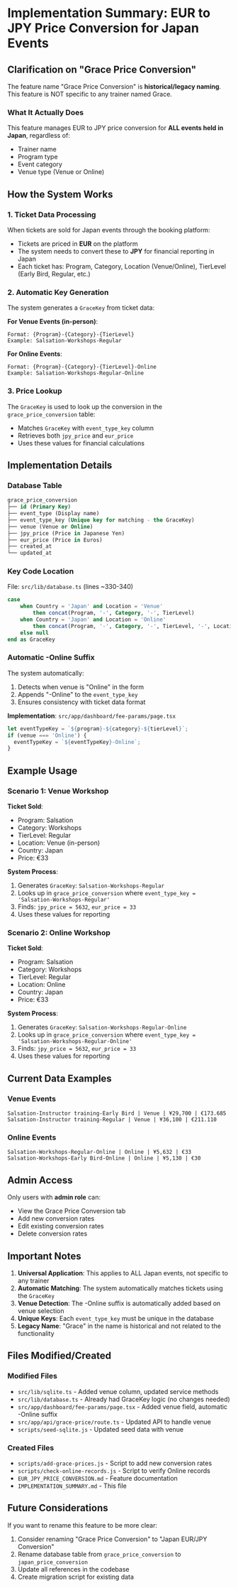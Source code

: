 # Implementation Summary: EUR to JPY Price Conversion for Japan Events

## Clarification on "Grace Price Conversion"

The feature name "Grace Price Conversion" is **historical/legacy naming**. This feature is NOT specific to any trainer named Grace.

### What It Actually Does
This feature manages EUR to JPY price conversion for **ALL events held in Japan**, regardless of:
- Trainer name
- Program type
- Event category
- Venue type (Venue or Online)

## How the System Works

### 1. Ticket Data Processing
When tickets are sold for Japan events through the booking platform:
- Tickets are priced in **EUR** on the platform
- The system needs to convert these to **JPY** for financial reporting in Japan
- Each ticket has: Program, Category, Location (Venue/Online), TierLevel (Early Bird, Regular, etc.)

### 2. Automatic Key Generation
The system generates a `GraceKey` from ticket data:

**For Venue Events (in-person)**:
```
Format: {Program}-{Category}-{TierLevel}
Example: Salsation-Workshops-Regular
```

**For Online Events**:
```
Format: {Program}-{Category}-{TierLevel}-Online
Example: Salsation-Workshops-Regular-Online
```

### 3. Price Lookup
The `GraceKey` is used to look up the conversion in the `grace_price_conversion` table:
- Matches `GraceKey` with `event_type_key` column
- Retrieves both `jpy_price` and `eur_price`
- Uses these values for financial calculations

## Implementation Details

### Database Table
```sql
grace_price_conversion
├── id (Primary Key)
├── event_type (Display name)
├── event_type_key (Unique key for matching - the GraceKey)
├── venue (Venue or Online)
├── jpy_price (Price in Japanese Yen)
├── eur_price (Price in Euros)
├── created_at
└── updated_at
```

### Key Code Location
File: `src/lib/database.ts` (lines ~330-340)
```sql
case
    when Country = 'Japan' and Location = 'Venue' 
        then concat(Program, '-', Category, '-', TierLevel)
    when Country = 'Japan' and Location = 'Online' 
        then concat(Program, '-', Category, '-', TierLevel, '-', Location)
    else null
end as GraceKey
```

### Automatic -Online Suffix
The system automatically:
1. Detects when venue is "Online" in the form
2. Appends "-Online" to the `event_type_key`
3. Ensures consistency with ticket data format

**Implementation**: `src/app/dashboard/fee-params/page.tsx`
```javascript
let eventTypeKey = `${program}-${category}-${tierLevel}`;
if (venue === 'Online') {
  eventTypeKey = `${eventTypeKey}-Online`;
}
```

## Example Usage

### Scenario 1: Venue Workshop
**Ticket Sold**:
- Program: Salsation
- Category: Workshops
- TierLevel: Regular
- Location: Venue (in-person)
- Country: Japan
- Price: €33

**System Process**:
1. Generates `GraceKey`: `Salsation-Workshops-Regular`
2. Looks up in `grace_price_conversion` where `event_type_key = 'Salsation-Workshops-Regular'`
3. Finds: `jpy_price = 5632`, `eur_price = 33`
4. Uses these values for reporting

### Scenario 2: Online Workshop
**Ticket Sold**:
- Program: Salsation
- Category: Workshops
- TierLevel: Regular
- Location: Online
- Country: Japan
- Price: €33

**System Process**:
1. Generates `GraceKey`: `Salsation-Workshops-Regular-Online`
2. Looks up in `grace_price_conversion` where `event_type_key = 'Salsation-Workshops-Regular-Online'`
3. Finds: `jpy_price = 5632`, `eur_price = 33`
4. Uses these values for reporting

## Current Data Examples

### Venue Events
```
Salsation-Instructor training-Early Bird | Venue | ¥29,700 | €173.685
Salsation-Instructor training-Regular | Venue | ¥36,100 | €211.110
```

### Online Events
```
Salsation-Workshops-Regular-Online | Online | ¥5,632 | €33
Salsation-Workshops-Early Bird-Online | Online | ¥5,130 | €30
```

## Admin Access
Only users with **admin role** can:
- View the Grace Price Conversion tab
- Add new conversion rates
- Edit existing conversion rates
- Delete conversion rates

## Important Notes

1. **Universal Application**: This applies to ALL Japan events, not specific to any trainer
2. **Automatic Matching**: The system automatically matches tickets using the `GraceKey`
3. **Venue Detection**: The -Online suffix is automatically added based on venue selection
4. **Unique Keys**: Each `event_type_key` must be unique in the database
5. **Legacy Name**: "Grace" in the name is historical and not related to the functionality

## Files Modified/Created

### Modified Files
- `src/lib/sqlite.ts` - Added venue column, updated service methods
- `src/lib/database.ts` - Already had GraceKey logic (no changes needed)
- `src/app/dashboard/fee-params/page.tsx` - Added venue field, automatic -Online suffix
- `src/app/api/grace-price/route.ts` - Updated API to handle venue
- `scripts/seed-sqlite.js` - Updated seed data with venue

### Created Files
- `scripts/add-grace-prices.js` - Script to add new conversion rates
- `scripts/check-online-records.js` - Script to verify Online records
- `EUR_JPY_PRICE_CONVERSION.md` - Feature documentation
- `IMPLEMENTATION_SUMMARY.md` - This file

## Future Considerations

If you want to rename this feature to be more clear:
1. Consider renaming "Grace Price Conversion" to "Japan EUR/JPY Conversion"
2. Rename database table from `grace_price_conversion` to `japan_price_conversion`
3. Update all references in the codebase
4. Create migration script for existing data
